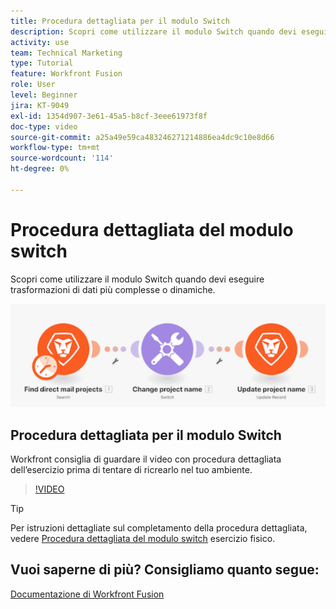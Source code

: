 ```yaml
---
title: Procedura dettagliata per il modulo Switch
description: Scopri come utilizzare il modulo Switch quando devi eseguire trasformazioni di dati più complesse o dinamiche in [!DNL Adobe Workfront Fusion].
activity: use
team: Technical Marketing
type: Tutorial
feature: Workfront Fusion
role: User
level: Beginner
jira: KT-9049
exl-id: 1354d907-3e61-45a5-b8cf-3eee61973f8f
doc-type: video
source-git-commit: a25a49e59ca483246271214886ea4dc9c10e8d66
workflow-type: tm+mt
source-wordcount: '114'
ht-degree: 0%

---
```


# Procedura dettagliata del modulo switch

Scopri come utilizzare il modulo Switch quando devi eseguire trasformazioni di dati più complesse o dinamiche.

![Un&#39;immagine che utilizza il modulo switch](assets/beyond-basic-modules-4.png)

## Procedura dettagliata per il modulo Switch

Workfront consiglia di guardare il video con procedura dettagliata dell’esercizio prima di tentare di ricrearlo nel tuo ambiente.

>[!VIDEO](https://video.tv.adobe.com/v/335290/?quality=12&learn=on)

>[!TIP]
>
>Per istruzioni dettagliate sul completamento della procedura dettagliata, vedere [Procedura dettagliata del modulo switch](https://experienceleague.adobe.com/docs/workfront-learn/tutorials-workfront/fusion/exercises/switch-module.html?lang=en) esercizio fisico.


## Vuoi saperne di più? Consigliamo quanto segue:

[Documentazione di Workfront Fusion](https://experienceleague.adobe.com/docs/workfront/using/adobe-workfront-fusion/workfront-fusion-2.html?lang=en)

